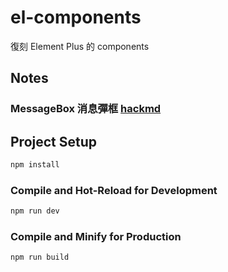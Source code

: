 # el-components

復刻 Element Plus 的 components

## Notes

### MessageBox 消息彈框 [hackmd](https://hackmd.io/@sheep0914/HktzK3Wcq)


## Project Setup

```sh
npm install
```

### Compile and Hot-Reload for Development

```sh
npm run dev
```

### Compile and Minify for Production

```sh
npm run build
```
